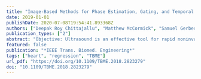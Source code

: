 ```yaml
---
title: "Image-Based Methods for Phase Estimation, Gating, and Temporal Superresolution of Cardiac Ultrasound"
date: 2019-01-01
publishDate: 2020-07-08T19:54:41.893368Z
authors: ["Deepak Roy Chittajallu", "Matthew McCormick", "Samuel Gerber", "Tomasz J. Czernuszewicz", "Ryan C. Gessner", "Monte S. Willis", "Marc Niethammer", "Roland Kwitt", "Stephen R. Aylward"]
publication_types: ["2"]
abstract: "Objective: Ultrasound is an effective tool for rapid noninvasive assessment of cardiac structure and function. Determining the cardiorespiratory phases of each frame in the ultrasound video and capturing the cardiac function at a much higher temporal resolution are essential in many applications. Fulfilling these requirements is particularly challenging in preclinical studies involving small animals with high cardiorespiratory rates, requiring cumbersome and expensive specialized hardware. Methods: We present a novel method for the retrospective estimation of cardiorespiratory phases directly from the ultrasound videos. It transforms the videos into a univariate time series preserving the evidence of periodic cardiorespiratory motion, decouples the signatures of cardiorespiratory motion with a trend extraction technique, and estimates the cardiorespiratory phases using a Hilbert transform approach. We also present a robust nonparametric regression technique for respiratory gating and a novel kernelregression model for reconstructing images at any cardiac phase facilitating temporal superresolution. Results: We validated our methods using two-dimensional echocardiography videos and electrocardiogram (ECG) recordings of six mice. Our cardiac phase estimation method provides accurate phase estimates with a mean-phase-error range of 3%–6% against ECG derived phase and outperforms three previously published methods in locating ECGs R-wave peak frames with a mean-frame-error range of 0.73–1.36. Our kernel-regression model accurately reconstructs images at any cardiac phase with a mean-normalizedcorrelation range of 0.81–0.85 over 50 leave-one-outcross-validation rounds. Conclusion and significance: Our methods can enable tracking of cardiorespiratory phases without additional hardware and reconstruction of respiration-free single cardiac-cycle videos at a much higher temporal resolution."
featured: false
publication: "*IEEE Trans. Biomed. Engineering*"
tags: ["heart", "regression", "TBME"]
url_pdf: "https://doi.org/10.1109/TBME.2018.2823279"
doi: "10.1109/TBME.2018.2823279"
---
```



